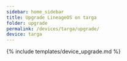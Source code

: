 ```yaml
---
sidebar: home_sidebar
title: Upgrade LineageOS on targa
folder: upgrade
permalink: /devices/targa/upgrade/
device: targa
---
```

{% include templates/device_upgrade.md %}
